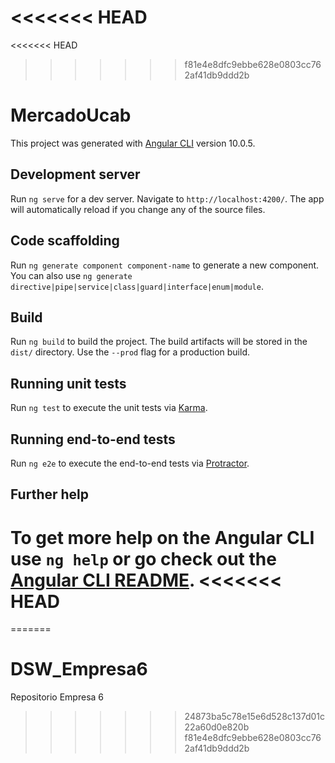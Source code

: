 <<<<<<< HEAD
=======
<<<<<<< HEAD
>>>>>>> f81e4e8dfc9ebbe628e0803cc762af41db9ddd2b
# MercadoUcab

This project was generated with [Angular CLI](https://github.com/angular/angular-cli) version 10.0.5.

## Development server

Run `ng serve` for a dev server. Navigate to `http://localhost:4200/`. The app will automatically reload if you change any of the source files.

## Code scaffolding

Run `ng generate component component-name` to generate a new component. You can also use `ng generate directive|pipe|service|class|guard|interface|enum|module`.

## Build

Run `ng build` to build the project. The build artifacts will be stored in the `dist/` directory. Use the `--prod` flag for a production build.

## Running unit tests

Run `ng test` to execute the unit tests via [Karma](https://karma-runner.github.io).

## Running end-to-end tests

Run `ng e2e` to execute the end-to-end tests via [Protractor](http://www.protractortest.org/).

## Further help

To get more help on the Angular CLI use `ng help` or go check out the [Angular CLI README](https://github.com/angular/angular-cli/blob/master/README.md).
<<<<<<< HEAD
=======
=======
# DSW_Empresa6
Repositorio Empresa 6
>>>>>>> 24873ba5c78e15e6d528c137d01c22a60d0e820b
>>>>>>> f81e4e8dfc9ebbe628e0803cc762af41db9ddd2b
